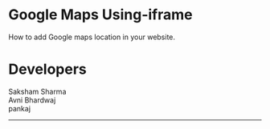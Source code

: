 # Google Maps Using-iframe
How to add Google maps location in your website.
# Developers 
Saksham Sharma <br>
Avni Bhardwaj <br>
pankaj<br>

******************************************
